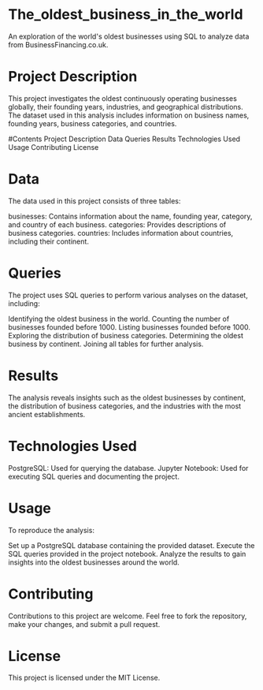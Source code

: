 # The_oldest_business_in_the_world
An exploration of the world's oldest businesses using SQL to analyze data from BusinessFinancing.co.uk.

# Project Description
This project investigates the oldest continuously operating businesses globally, their founding years, industries, and geographical distributions. The dataset used in this analysis includes information on business names, founding years, business categories, and countries.

#Contents
Project Description
Data
Queries
Results
Technologies Used
Usage
Contributing
License
# Data
The data used in this project consists of three tables:

businesses: Contains information about the name, founding year, category, and country of each business.
categories: Provides descriptions of business categories.
countries: Includes information about countries, including their continent.
# Queries
The project uses SQL queries to perform various analyses on the dataset, including:

Identifying the oldest business in the world.
Counting the number of businesses founded before 1000.
Listing businesses founded before 1000.
Exploring the distribution of business categories.
Determining the oldest business by continent.
Joining all tables for further analysis.
# Results
The analysis reveals insights such as the oldest businesses by continent, the distribution of business categories, and the industries with the most ancient establishments.

# Technologies Used
PostgreSQL: Used for querying the database.
Jupyter Notebook: Used for executing SQL queries and documenting the project.
# Usage
To reproduce the analysis:

Set up a PostgreSQL database containing the provided dataset.
Execute the SQL queries provided in the project notebook.
Analyze the results to gain insights into the oldest businesses around the world.
# Contributing
Contributions to this project are welcome. Feel free to fork the repository, make your changes, and submit a pull request.

# License
This project is licensed under the MIT License.
